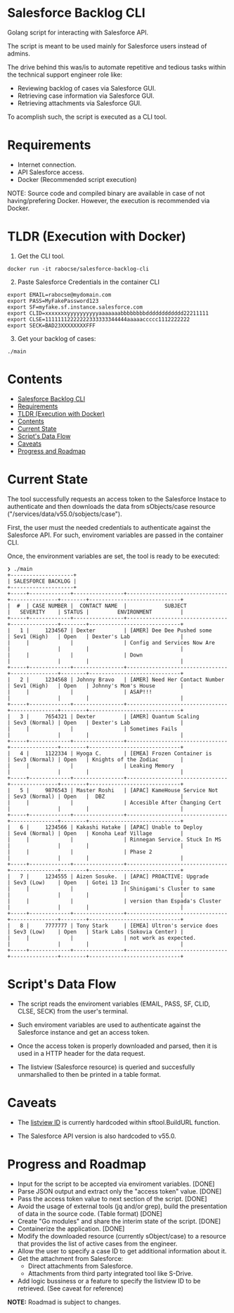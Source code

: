 # Salesforce Backlog CLI 

Golang script for interacting with Salesforce API. 

The script is meant to be used mainly for Salesforce users instead of admins.

The drive behind this was/is to automate repetitive and tedious tasks within the technical support engineer role like:

- Reviewing backlog of cases via Salesforce GUI.
- Retrieving case information via Salesforce GUI.
- Retrieving attachments via Salesforce GUI.

To acomplish such, the script is executed as a CLI tool.

# Requirements

- Internet connection.
- API Salesforce access.
- Docker (Recommended script execution)

NOTE: Source code and compiled binary are available in case of not having/prefering Docker. However, the execution is recommended via Docker.


# TLDR (Execution with Docker)

1. Get the CLI tool.
```
docker run -it rabocse/salesforce-backlog-cli
```

2. Paste Salesforce Credentials in the container CLI
   
```
export EMAIL=rabocse@mydomain.com
export PASS=MyFakePassword123
export SF=myfake.sf.instance.salesforce.com
export CLID=xxxxxxxyyyyyyyyyyaaaaaaabbbbbbbbdddddddddddd22211111
export CLSE=11111112222222333333344444aaaaaccccc1112222222
export SECK=BAD23XXXXXXXXFFF
```

3. Get your backlog of cases:
```
./main
```

# Contents

- [Salesforce Backlog CLI](#salesforce-backlog-cli)
- [Requirements](#requirements)
- [TLDR (Execution with Docker)](#tldr-execution-with-docker)
- [Contents](#contents)
- [Current State](#current-state)
- [Script's Data Flow](#scripts-data-flow)
- [Caveats](#caveats)
- [Progress and Roadmap](#progress-and-roadmap)



# Current State

The tool successfully requests an access token to the Salesforce Instace to authenticate and then downloads the data from sObjects/case resource ("/services/data/v55.0/sobjects/case").

First, the user must the needed credentials to authenticate against the Salesforce API. For such, enviroment variables are passed in the container CLI.

Once, the environment variables are set, the tool is ready to be executed:

```
❯ ./main
+--------------------+
| SALESFORCE BACKLOG |
+--------------------+
+-----+-------------+----------------+--------------------------------+---------------+--------+-----------------------------+
|  #  | CASE NUMBER |  CONTACT NAME  |            SUBJECT             |   SEVERITY    | STATUS |         ENVIRONMENT         |
+-----+-------------+----------------+--------------------------------+---------------+--------+-----------------------------+
|   1 |     1234567 | Dexter         | [AMER] Dee Dee Pushed some     | Sev1 (High)   | Open   | Dexter's Lab                |
|     |             |                | Config and Services Now Are    |               |        |                             |
|     |             |                | Down                           |               |        |                             |
+-----+-------------+----------------+--------------------------------+---------------+--------+-----------------------------+
|   2 |     1234568 | Johnny Bravo   | [AMER] Need Her Contact Number | Sev1 (High)   | Open   | Johnny's Mom's House        |
|     |             |                | ASAP!!!                        |               |        |                             |
+-----+-------------+----------------+--------------------------------+---------------+--------+-----------------------------+
|   3 |     7654321 | Dexter         | [AMER] Quantum Scaling         | Sev3 (Normal) | Open   | Dexter's Lab                |
|     |             |                | Sometimes Fails                |               |        |                             |
+-----+-------------+----------------+--------------------------------+---------------+--------+-----------------------------+
|   4 |     1122334 | Hyoga C.       | [EMEA] Frozen Container is     | Sev3 (Normal) | Open   | Knights of the Zodiac       |
|     |             |                | Leaking Memory                 |               |        |                             |
+-----+-------------+----------------+--------------------------------+---------------+--------+-----------------------------+
|   5 |     9876543 | Master Roshi   | [APAC] KameHouse Service Not   | Sev3 (Normal) | Open   |  DBZ                        |
|     |             |                | Accesible After Changing Cert  |               |        |                             |
+-----+-------------+----------------+--------------------------------+---------------+--------+-----------------------------+
|   6 |     1234566 | Kakashi Hatake | [APAC] Unable to Deploy        | Sev4 (Normal) | Open   | Konoha Leaf Village         |
|     |             |                | Rinnegan Service. Stuck In MS  |               |        |                             |
|     |             |                | Phase 2                        |               |        |                             |
+-----+-------------+----------------+--------------------------------+---------------+--------+-----------------------------+
|   7 |     1234555 | Aizen Sosuke.  | [APAC] PROACTIVE: Upgrade      | Sev3 (Low)    | Open   | Gotei 13 Inc                |
|     |             |                | Shinigami's Cluster to same    |               |        |                             |
|     |             |                | version than Espada's Cluster  |               |        |                             |
+-----+-------------+----------------+--------------------------------+---------------+--------+-----------------------------+
|   8 |     7777777 | Tony Stark     | [EMEA] Ultron's service does   | Sev3 (Low)    | Open   | Stark Labs (Sokovia Center) |
|     |             |                | not work as expected.          |               |        |                             |
+-----+-------------+----------------+--------------------------------+---------------+--------+-----------------------------+

```

# Script's Data Flow

- The script reads the enviroment variables (EMAIL, PASS, SF, CLID, CLSE, SECK) from the user's terminal.

- Such enviroment variables are used to authenticate against the Salesforce instance and get an access token.

- Once the access token is properly downloaded and parsed, then it is used in a HTTP header for the data request.

- The listview (Salesforce resource) is queried and succesfully unmarshalled to then be printed in a table format.


# Caveats

- The [listview ID](https://developer.salesforce.com/docs/atlas.en-us.api_rest.meta/api_rest/resources_listviews.htm) is currently hardcoded within sftool.BuildURL function. 
  
- The Salesforce API version is also hardcoded to v55.0. 



# Progress and Roadmap

- Input for the script to be accepted via enviroment variables. [DONE]
- Parse JSON output and extract only the "access token" value. [DONE]
- Pass the access token value to next section of the script. [DONE]
- Avoid the usage of external tools (jq and/or grep), build the presentation of data in the source code. (Table format) [DONE]
- Create "Go modules" and share the interim state of the script. [DONE]
- Containerize the application. [DONE]
- Modify the downloaded resource (currently sObject/case) to a resource that provides the list of active cases from the engineer.
- Allow the user to specify a case ID to get additional information about it.
- Get the attachment from Salesforce:
    - Direct attachments from Salesforce.
    - Attachments from third party integrated tool like S-Drive.
- Add logic bussiness or a feature to specify the listview ID to be retrieved. (See caveat for reference)

__NOTE:__ Roadmad is subject to changes.







